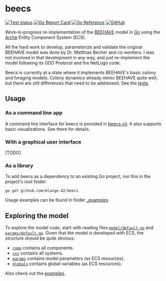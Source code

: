 # beecs

[![Test status](https://img.shields.io/github/actions/workflow/status/mlange-42/beecs/tests.yml?branch=main&label=Tests&logo=github)](https://github.com/mlange-42/beecs/actions/workflows/tests.yml)
[![Go Report Card](https://goreportcard.com/badge/github.com/mlange-42/beecs)](https://goreportcard.com/report/github.com/mlange-42/beecs)
[![Go Reference](https://img.shields.io/badge/reference-%23007D9C?logo=go&logoColor=white&labelColor=gray)](https://pkg.go.dev/github.com/mlange-42/beecs)
[![GitHub](https://img.shields.io/badge/github-repo-blue?logo=github)](https://github.com/mlange-42/beecs)

Work-in-progress re-implementation of the [BEEHAVE](https://beehave-model.net) model
in [Go](https://go.dev) using the [Arche](https://github.com/mlange-42/arche) Entity Component System (ECS).

All the hard work to develop, parameterize and validate the original BEEHAVE model was done by Dr. Matthias Becher and co-workers.
I was not involved in that development in any way, and just re-implement the model following its ODD Protocol and the NetLogo code.

Beecs is currently at a state where it implements BEEHAVE's basic colony and foraging models.
Colony dynamics already mimic BEEHAVE quite well, but there are still differences that need to be addressed. See the [tests](https://github.com/mlange-42/beecs/tree/main/_tests).

## Usage

### As a command line app

A command line interface for beecs is provided in [beecs-cli](https://github.com/mlange-42/beecs-cli).
It also supports basic visualizations. See there for details.

### With a graphical user interface

[TODO]

### As a library

To add beecs as a dependency to an existing Go project, run this in the project's root folder:

```
go get github.com/mlange-42/beecs
```

Usage examples can be found in folder [_examples](https://github.com/mlange-42/beecs/blob/main/_examples).

## Exploring the model

To explore the model code, start with reading files [`model/default.go`](https://github.com/mlange-42/beecs/blob/main/model/default.go)
and [`params/default.go`](https://github.com/mlange-42/beecs/blob/main/params/default.go).
Given that the model is developed with ECS, the structure should be quite obvious.

- [`comp`](https://github.com/mlange-42/beecs/blob/main/comp) contains all components.
- [`sys`](https://github.com/mlange-42/beecs/blob/main/sys) contains all systems.
- [`params`](https://github.com/mlange-42/beecs/blob/main/params) contains model parameters (as ECS resources).
- [`globals`](https://github.com/mlange-42/beecs/blob/main/globals) contains global variables (as ECS resources).

Also check out the [examples](https://github.com/mlange-42/beecs/blob/main/_examples).
